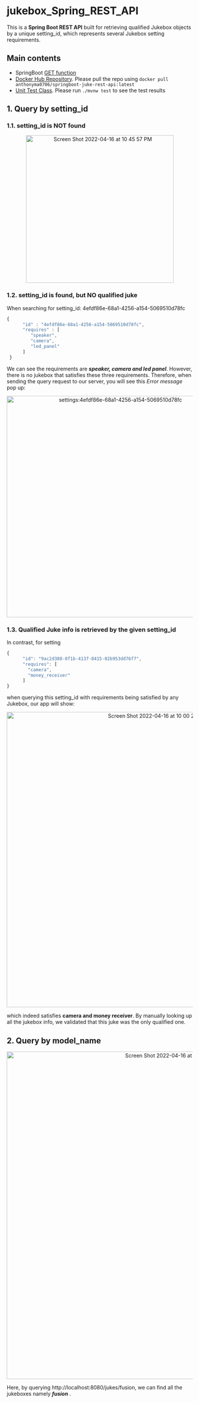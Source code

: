 # jukebox_Spring_REST_API
This is a **Spring Boot REST API** built for retrieving qualified Jukebox objects by a unique setting_id, which represents several Jukebox setting requirements.
## Main contents 
- SpringBoot [GET function](src/main/java/anthonyma/springbootjukerestapi/JukeController.java)
- [Docker Hub Repository](https://hub.docker.com/r/anthonyma0706/springboot-juke-rest-api/tags). Please pull the repo using ```docker pull anthonyma0706/springboot-juke-rest-api:latest```
- [Unit Test Class](src/test/java/anthonyma/springbootjukerestapi/SpringbootJukeRestApiApplicationTests.java). Please run ``` ./mvnw test ``` to see the test results

## 1. Query by setting_id 
### 1.1. setting_id is NOT found
<p align="center" width="70%">
<img width="400" alt="Screen Shot 2022-04-16 at 10 45 57 PM" src="https://user-images.githubusercontent.com/57332047/163698054-9254eb22-2fed-4d0c-b8dc-d74b73b295b0.png">
</p>

### 1.2. setting_id is found, but NO qualified juke 

When searching for setting_id: 4efdf86e-68a1-4256-a154-5069510d78fc
```js
{
      "id" : "4efdf86e-68a1-4256-a154-5069510d78fc",
      "requires" : [
         "speaker",
         "camera",
         "led_panel"
      ]
 }
```
We can see the requirements are _**speaker, camera and led panel**_. However, there is no jukebox that satisfies these three requirements.
Therefore, when sending the query request to our server, you will see this _Error message_ pop up:

<p align="center" width="70%">
    <img width="600" alt="settings:4efdf86e-68a1-4256-a154-5069510d78fc" src="https://user-images.githubusercontent.com/57332047/163697084-899db5f1-2abc-4783-8222-822325b108c3.png">
</p>

### 1.3. Qualified Juke info is retrieved by the given setting_id  

In contrast, for setting
```js
{
      "id": "9ac2d388-0f1b-4137-8415-02b953dd76f7",
      "requires": [
        "camera",
        "money_receiver"
      ]
}
```
when querying this setting_id with requirements being satisfied by any Jukebox, our app will show: 
<p align="center" width="70%">
      <img width="800" alt="Screen Shot 2022-04-16 at 10 00 23 PM" src="https://user-images.githubusercontent.com/57332047/163697061-7e224f31-c1fb-4d1a-8bb4-7d916ec9a12a.png">
</p>

which indeed satisfies **camera and money receiver**. By manually looking up all the jukebox info, we validated that this juke was the only qualified one.


## 2. Query by model_name 
<p align="center" width="70%">
<img width="887" alt="Screen Shot 2022-04-16 at 10 18 10 PM" src="https://user-images.githubusercontent.com/57332047/163697427-9a866a18-a168-40fc-b663-1999c4f95d03.png">
 </p>
 
 Here, by querying http://localhost:8080/jukes/fusion, we can find all the jukeboxes namely _**fusion**_ .
 
 

